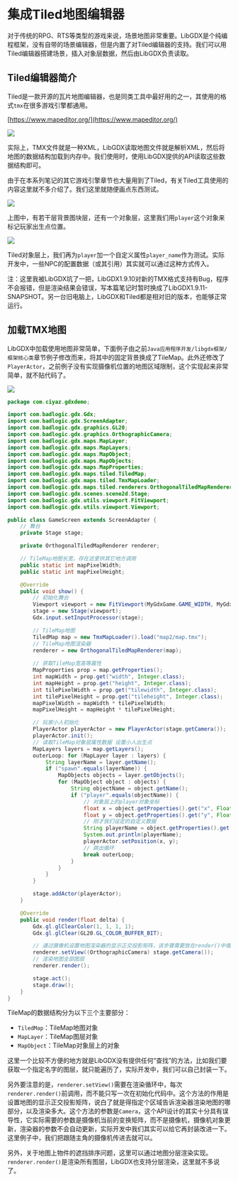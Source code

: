 # 集成Tiled地图编辑器

对于传统的RPG、RTS等类型的游戏来说，场景地图非常重要。LibGDX是个纯编程框架，没有自带的场景编辑器，但是内置了对Tiled编辑器的支持。我们可以用Tiled编辑器搭建场景，插入对象层数据，然后由LibGDX负责读取。

## Tiled编辑器简介

Tiled是一款开源的瓦片地图编辑器，也是同类工具中最好用的之一，其使用的格式`tmx`在很多游戏引擎都通用。

[https://www.mapeditor.org/](https://www.mapeditor.org/)

![](res/1.png)

实际上，TMX文件就是一种XML，LibGDX读取地图文件就是解析XML，然后将地图的数据结构加载到内存中。我们使用时，使用LibGDX提供的API读取这些数据结构即可。

由于在本系列笔记的其它游戏引擎章节也大量用到了Tiled，有关Tiled工具使用的内容这里就不多介绍了。我们这里就随便画点东西测试。

![](res/2.png)

上图中，有若干层背景图块层，还有一个对象层，这里我们用`player`这个对象来标记玩家出生点位置。

![](res/3.png)

Tiled对象层上，我们再为`player`加一个自定义属性`player_name`作为测试。实际开发中，一些NPC的配置数据（或其引用）其实就可以通过这种方式传入。

注：这里我被LibGDX坑了一把，LibGDX1.9.10对新的TMX格式支持有Bug，程序不会报错，但是渲染结果会错误，写本篇笔记时暂时换成了LibGDX1.9.11-SNAPSHOT。另一台旧电脑上，LibGDX和Tiled都是相对旧的版本，也能够正常运行。

## 加载TMX地图

LibGDX中加载使用地图非常简单，下面例子由之前`Java应用程序开发/libgdx框架/框架核心类`章节例子修改而来，将其中的固定背景换成了TileMap。此外还修改了`PlayerActor`，之前例子没有实现摄像机位置的地图区域限制，这个实现起来非常简单，就不贴代码了。

![](res/4.gif)

```java
package com.ciyaz.gdxdemo;

import com.badlogic.gdx.Gdx;
import com.badlogic.gdx.ScreenAdapter;
import com.badlogic.gdx.graphics.GL20;
import com.badlogic.gdx.graphics.OrthographicCamera;
import com.badlogic.gdx.maps.MapLayer;
import com.badlogic.gdx.maps.MapLayers;
import com.badlogic.gdx.maps.MapObject;
import com.badlogic.gdx.maps.MapObjects;
import com.badlogic.gdx.maps.MapProperties;
import com.badlogic.gdx.maps.tiled.TiledMap;
import com.badlogic.gdx.maps.tiled.TmxMapLoader;
import com.badlogic.gdx.maps.tiled.renderers.OrthogonalTiledMapRenderer;
import com.badlogic.gdx.scenes.scene2d.Stage;
import com.badlogic.gdx.utils.viewport.FitViewport;
import com.badlogic.gdx.utils.viewport.Viewport;

public class GameScreen extends ScreenAdapter {
	// 舞台
	private Stage stage;

	private OrthogonalTiledMapRenderer renderer;

	// TileMap地图长宽，存在这里供其它地方调用
	public static int mapPixelWidth;
	public static int mapPixelHeight;

	@Override
	public void show() {
		// 初始化舞台
		Viewport viewport = new FitViewport(MyGdxGame.GAME_WIDTH, MyGdxGame.GAME_HEIGHT, new OrthographicCamera());
		stage = new Stage(viewport);
		Gdx.input.setInputProcessor(stage);

		// TileMap地图
		TiledMap map = new TmxMapLoader().load("map2/map.tmx");
		// TileMap地图渲染器
		renderer = new OrthogonalTiledMapRenderer(map);
		
		// 获取TileMap宽高等属性
		MapProperties prop = map.getProperties();
		int mapWidth = prop.get("width", Integer.class);
		int mapHeight = prop.get("height", Integer.class);
		int tilePixelWidth = prop.get("tilewidth", Integer.class);
		int tilePixelHeight = prop.get("tileheight", Integer.class);
		mapPixelWidth = mapWidth * tilePixelWidth;
		mapPixelHeight = mapHeight * tilePixelHeight;

		// 玩家小人初始化
		PlayerActor playerActor = new PlayerActor(stage.getCamera());
		playerActor.init();
		// 读取TileMap对象层属性数据 设置小人出生点
		MapLayers layers = map.getLayers();
		outerLoop: for (MapLayer layer : layers) {
			String layerName = layer.getName();
			if ("spawn".equals(layerName)) {
				MapObjects objects = layer.getObjects();
				for (MapObject object : objects) {
					String objectName = object.getName();
					if ("player".equals(objectName)) {
						// 对象层上的player对象坐标
						float x = object.getProperties().get("x", Float.class);
						float y = object.getProperties().get("y", Float.class);
						// 刚才我们设定的自定义数据
						String playerName = object.getProperties().get("player_name", String.class);
						System.out.println(playerName);
						playerActor.setPosition(x, y);
						// 跳出循环
						break outerLoop;
					}
				}
			}
		}

		stage.addActor(playerActor);
	}

	@Override
	public void render(float delta) {
		Gdx.gl.glClearColor(1, 1, 1, 1);
		Gdx.gl.glClear(GL20.GL_COLOR_BUFFER_BIT);

		// 通过摄像机设置地图渲染器的显示正交投影矩阵，该步骤需要放在render()中循环调用
		renderer.setView((OrthographicCamera) stage.getCamera());
		// 渲染地图全部图层
		renderer.render();

		stage.act();
		stage.draw();
	}
}
```

TileMap的数据结构分为以下三个主要部分：

* `TiledMap`：TileMap地图对象
* `MapLayer`：TileMap图层对象
* `MapObject`：TileMap对象层上的对象

这里一个比较不方便的地方就是LibGDX没有提供任何“查找”的方法，比如我们要获取一个指定名字的图层，就只能遍历了，实际开发中，我们可以自己封装一下。

另外要注意的是，`renderer.setView()`需要在渲染循环中，每次`renderer.render()`前调用，而不能只写一次在初始化代码中。这个方法的作用是设置地图的显示正交投影矩阵，说白了就是得指定个区域告诉渲染器渲染地图的哪部分，以及渲染多大。这个方法的参数是`Camera`，这个API设计的其实十分具有误导性，它实际需要的参数是摄像机当前的变换矩阵，而不是摄像机，摄像机对象更新，渲染器的参数不会自动更新，实际开发中我们其实可以给它再封装改进一下。这里例子中，我们把跟随主角的摄像机传进去就可以。

另外，关于地图上物件的遮挡排序问题，这里可以通过地图分层渲染实现。`renderer.render()`是渲染所有图层，LibGDX也支持分层渲染，这里就不多说了。

